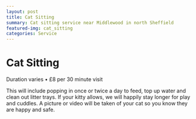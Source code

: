```yaml
---
layout: post
title: Cat Sitting
summary: Cat sitting service near Middlewood in north Sheffield
featured-img: cat_sitting
categories: Service
---
```


# Cat Sitting

Duration varies • £8 per 30 minute visit

This will include popping in once or twice a day to feed, top up water and clean out litter trays. If your kitty allows, we will happily stay longer for play and cuddles. A picture or video will be taken of your cat so you know they are happy and safe.
